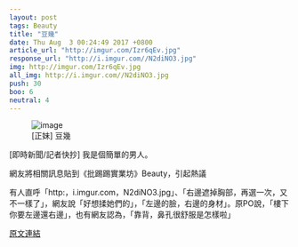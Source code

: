 ```yaml
---
layout: post
tags: Beauty
title: "豆幾"
date: Thu Aug  3 00:24:49 2017 +0800
article_url: "http://imgur.com/Izr6qEv.jpg"
response_url: "http://i.imgur.com//N2diNO3.jpg"
img: http://imgur.com/Izr6qEv.jpg
all_img: http://i.imgur.com//N2diNO3.jpg
push: 30
boo: 6
neutral: 4
---
```


<figure>
<img src="http://imgur.com/Izr6qEv.jpg" alt="image">
<figcaption>
[正妹] 豆幾
</figcaption>
</figure>



[即時新聞/記者快抄] 我是個簡單的男人。

網友將相關訊息貼到《批踢踢實業坊》Beauty，引起熱議

有人直呼「http:，i.imgur.com，N2diNO3.jpg」、「右邊遮掉胸部，再選一次，又不一樣了」，網友說「好想揉她們的」，「左邊的臉，右邊的身材」。原PO說，「樓下你要左邊還右邊」，也有網友認為，「靠背，鼻孔很舒服是怎樣啦」

<a href = "https://www.ptt.cc/bbs/Beauty/M.1501691092.A.045.html">原文連結</a>

